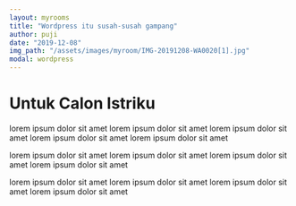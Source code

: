 ```yaml
---
layout: myrooms
title: "Wordpress itu susah-susah gampang" 
author: puji
date: "2019-12-08"
img_path: "/assets/images/myroom/IMG-20191208-WA0020[1].jpg"
modal: wordpress
---  
```


# Untuk Calon Istriku
lorem ipsum dolor sit amet
lorem ipsum dolor sit amet
lorem ipsum dolor sit amet
lorem ipsum dolor sit amet
lorem ipsum dolor sit amet

lorem ipsum dolor sit amet
lorem ipsum dolor sit amet
lorem ipsum dolor sit amet
lorem ipsum dolor sit amet

lorem ipsum dolor sit amet
lorem ipsum dolor sit amet
lorem ipsum dolor sit amet
lorem ipsum dolor sit amet
